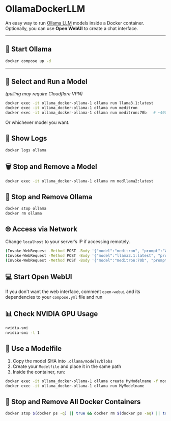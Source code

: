 # OllamaDockerLLM
An easy way to run [Ollama LLM](https://ollama.ai) models inside a Docker container. Optionally, you can use **Open WebUI** to create a chat interface.

---

## 🚀 Start Ollama
```bash
docker compose up -d
```
---

## 🤖 Select and Run a Model
*(pulling may require Cloudflare VPN)*
```bash
docker exec -it ollama_docker-ollama-1 ollama run llama3.1:latest
docker exec -it ollama_docker-ollama-1 ollama run meditron
docker exec -it ollama_docker-ollama-1 ollama run meditron:70b   # ~40GB model
```
Or whichever model you want.




## 📜 Show Logs
```bash
docker logs ollama
```



## 🗑 Stop and Remove a Model
```bash
docker exec -it ollama_docker-ollama-1 ollama rm medllama2:latest
```


## 🛑 Stop and Remove Ollama
```bash
docker stop ollama
docker rm ollama
```



## 🌐 Access via Network
Change `localhost` to your server’s IP if accessing remotely.
```bash
(Invoke-WebRequest -Method POST -Body '{"model":"meditron", "prompt":"What is an EEG?", "stream": false}' -Uri http://localhost:11434/api/generate).Content | ConvertFrom-Json
(Invoke-WebRequest -Method POST -Body '{"model":"llama3.1:latest", "prompt":"What is an EEG?", "stream": false}' -Uri http://localhost:11434/api/generate).Content | ConvertFrom-Json
(Invoke-WebRequest -Method POST -Body '{"model":"meditron:70b", "prompt":"What is an EEG?", "stream": false}' -Uri http://localhost:11434/api/generate).Content | ConvertFrom-Json
```


## 💻 Start Open WebUI
If you don't want the web interface, comment `open-webui` and its dependencies to your `compose.yml` file and run



## 📊 Check NVIDIA GPU Usage
```bash
nvidia-smi
nvidia-smi -l 1
```



## 📝 Use a Modelfile
1. Copy the model SHA into `.ollama/models/blobs`  
2. Create your `Modelfile` and place it in the same path  
3. Inside the container, run:
```bash
docker exec -it ollama_docker-ollama-1 ollama create MyModelname -f models/Modelfile
docker exec -it ollama_docker-ollama-1 ollama run MyModelname
```


## 🧹 Stop and Remove **All** Docker Containers
```bash
docker stop $(docker ps -q) || true && docker rm $(docker ps -aq) || true
```